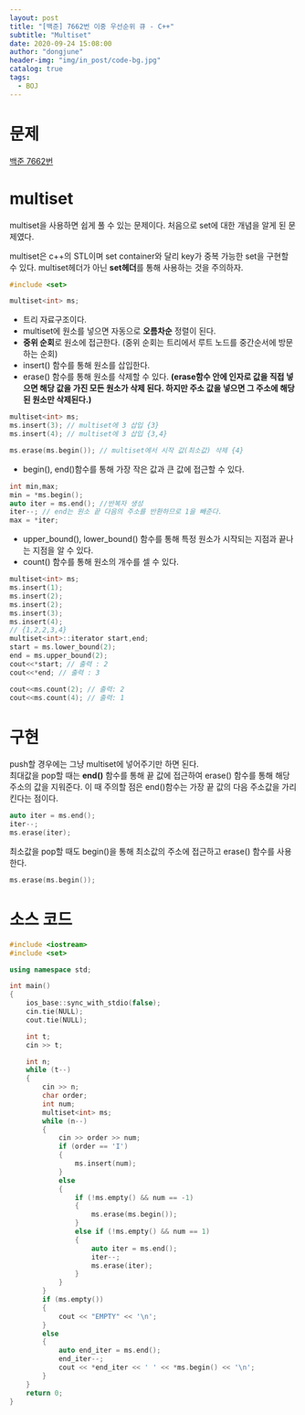```yaml
---
layout: post
title: "[백준] 7662번 이중 우선순위 큐 - C++"
subtitle: "Multiset"
date: 2020-09-24 15:08:00
author: "dongjune"
header-img: "img/in_post/code-bg.jpg"
catalog: true
tags:
  - BOJ
---
```


# 문제

[백준 7662번](https://www.acmicpc.net/problem/7662)

# multiset

multiset을 사용하면 쉽게 풀 수 있는 문제이다. 처음으로 set에 대한 개념을 알게 된 문제였다.

multiset은 c++의 STL이며 set container와 달리 key가 중복 가능한 set을 구현할 수 있다. multiset헤더가 아닌 **set헤더**를 통해 사용하는 것을 주의하자.

```c++
#include <set>

multiset<int> ms;
```

- 트리 자료구조이다.
- multiset에 원소를 넣으면 자동으로 **오름차순** 정렬이 된다.
- **중위 순회**로 원소에 접근한다. (중위 순회는 트리에서 루트 노드를 중간순서에 방문하는 순회)
- insert() 함수를 통해 원소를 삽입한다.
- erase() 함수를 통해 원소를 삭제할 수 있다. **(erase함수 안에 인자로 값을 직접 넣으면 해당 값을 가진 모든 원소가 삭제 된다. 하지만 주소 값을 넣으면 그 주소에 해당 된 원소만 삭제된다.)**

```c++
multiset<int> ms;
ms.insert(3); // multiset에 3 삽입 {3}
ms.insert(4); // multiset에 3 삽입 {3,4}

ms.erase(ms.begin()); // multiset에서 시작 값(최소값) 삭제 {4}
```

- begin(), end()함수를 통해 가장 작은 값과 큰 값에 접근할 수 있다.

```c++
int min,max;
min = *ms.begin();
auto iter = ms.end(); //반복자 생성
iter--; // end는 원소 끝 다음의 주소를 반환하므로 1을 빼준다.
max = *iter;
```

- upper_bound(), lower_bound() 함수를 통해 특정 원소가 시작되는 지점과 끝나는 지점을 알 수 있다.
- count() 함수를 통해 원소의 개수를 셀 수 있다.

```c++
multiset<int> ms;
ms.insert(1);
ms.insert(2);
ms.insert(2);
ms.insert(3);
ms.insert(4);
// {1,2,2,3,4}
multiset<int>::iterator start,end;
start = ms.lower_bound(2);
end = ms.upper_bound(2);
cout<<*start; // 출력 : 2
cout<<*end; // 출력 : 3

cout<<ms.count(2); // 출력: 2
cout<<ms.count(4); // 출력: 1
```

# 구현

push할 경우에는 그냥 multiset에 넣어주기만 하면 된다.  
최대값을 pop할 때는 **end()** 함수를 통해 끝 값에 접근하여 erase() 함수를 통해 해당 주소의 값을 지워준다. 이 때 주의할 점은 end()함수는 가장 끝 값의 다음 주소값을 가리킨다는 점이다.

```c++
auto iter = ms.end();
iter--;
ms.erase(iter);
```

최소값을 pop할 때도 begin()을 통해 최소값의 주소에 접근하고 erase() 함수를 사용한다.

```c++
ms.erase(ms.begin());
```

# 소스 코드

```c++
#include <iostream>
#include <set>

using namespace std;

int main()
{
    ios_base::sync_with_stdio(false);
    cin.tie(NULL);
    cout.tie(NULL);

    int t;
    cin >> t;

    int n;
    while (t--)
    {
        cin >> n;
        char order;
        int num;
        multiset<int> ms;
        while (n--)
        {
            cin >> order >> num;
            if (order == 'I')
            {
                ms.insert(num);
            }
            else
            {
                if (!ms.empty() && num == -1)
                {
                    ms.erase(ms.begin());
                }
                else if (!ms.empty() && num == 1)
                {
                    auto iter = ms.end();
                    iter--;
                    ms.erase(iter);
                }
            }
        }
        if (ms.empty())
        {
            cout << "EMPTY" << '\n';
        }
        else
        {
            auto end_iter = ms.end();
            end_iter--;
            cout << *end_iter << ' ' << *ms.begin() << '\n';
        }
    }
    return 0;
}
```

